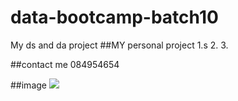 # data-bootcamp-batch10
My ds and da project
##MY personal project
 1.s
 2.
 3.

##contact me
084954654

##image
![](https://wallpapers.com/images/featured/deadpool-tzhfez1w8ud2z8aw.jpg)







